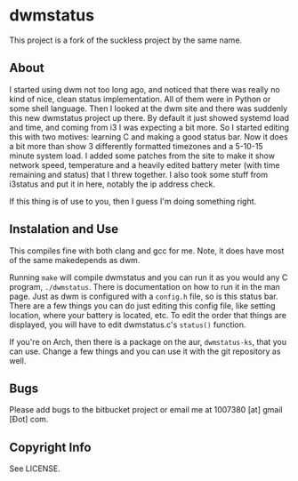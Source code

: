# dwmstatus

This project is a fork of the suckless project by the same name.

## About

I started using dwm not too long ago, and noticed that there was really no kind
of nice, clean status implementation. All of them were in Python or some shell
language. Then I looked at the dwm site and there was suddenly this new
dwmstatus project up there. By default it just showed systemd load and time,
and coming from i3 I was expecting a bit more. So I started editing this with
two motives: learning C and making a good status bar. Now it does a bit more
than show 3 differently formatted timezones and a 5-10-15 minute system load. I
added some patches from the site to make it show network speed, temperature and
a heavily edited battery meter (with time remaining and status) that I threw
together. I also took some stuff from i3status and put it in here, notably the
ip address check.

If this thing is of use to you, then I guess I'm doing something right.

## Instalation and Use

This compiles fine with both clang and gcc for me. Note, it does have most of
the same makedepends as dwm.

Running `make` will compile dwmstatus and you can run it as you would any C
program, `./dwmstatus`. There is documentation on how to run it in the man page.
Just as dwm is configured with a `config.h` file, so is this status bar. There
are a few things you can do just editing this config file, like setting
location, where your battery is located, etc. To edit the order that things are
displayed, you will have to edit dwmstatus.c's `status()` function.

If you're on Arch, then there is a package on the aur, `dwmstatus-ks`, that you
can use. Change a few things and you can use it with the git repository as well.

## Bugs

Please add bugs to the bitbucket project or email me at 1007380 [at] gmail [Ðot]
com. 

## Copyright Info

See LICENSE.
